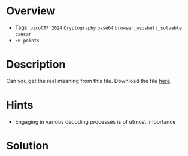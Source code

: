 # Overview
- Tags: `picoCTF 2024` `Cryptography` `base64` `browser_webshell_solvable` `caesar`
- `50 points`

# Description
Can you get the real meaning from this file.
Download the file [here](https://artifacts.picoctf.net/c_titan/109/enc_flag).

# Hints
* Engaging in various decoding processes is of utmost importance

# Solution
